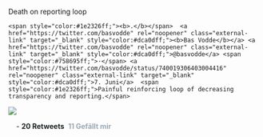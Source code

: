 <span style="color:#000ff;">Death on reporting loop</span>


	<span style="color:#1e2326ff;"><b>.</b></span>	<a href="https://twitter.com/basvodde" rel="noopener" class="external-link" target="_blank" style="color:#dca0dff;"><b>Bas Vodde</b></a> <a href="https://twitter.com/basvodde" rel="noopener" class="external-link" target="_blank" style="color:#dca0dff;">‏@basvodde</a> <span style="color:#758695ff;">·</span> <a href="https://twitter.com/basvodde/status/740019306403004416" rel="noopener" class="external-link" target="_blank" style="color:#dca0dff;">7. Juni</a>  <span style="color:#1e2326ff;">Painful reinforcing loop of decreasing transparency and reporting.</span>  

![](CkUTocoUUAArBKN.jpg)

   
 - <span style="color:#1e2326ff;"><b>20 Retweets</b></span>  <span style="color:#9aa9b4ff;"><b>11 Gefällt mir</b></span>